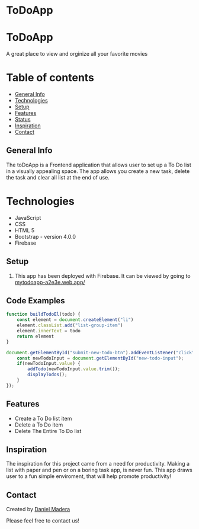 # ToDoApp
# ToDoApp
 A great place to view and orginize all your favorite movies
# Table of contents
* [General Info](#general-info)
* [Technologies](#technologies)
* [Setup](#setup)
* [Features](#features)
* [Status](#status)
* [Inspiration](#inspiration)
* [Contact](#contact)
## General Info
The toDoApp is a Frontend application that allows user to set up a To Do list in a visually appealing space. The app allows you create a new task, delete the task and clear all list at the end of use.

# Technologies
* JavaScript
* CSS
* HTML 5
* Bootstrap - version 4.0.0
* Firebase

## Setup
1. This app has been deployed with Firebase. It can be viewed by going to [mytodoapp-a2e3e.web.app/](https://mytodoapp-a2e3e.web.app/)

## Code Examples
```javascript
function buildTodoEl(todo) {
    const element = document.createElement("li")
    element.classList.add("list-group-item")
    element.innerText = todo
    return element
}

document.getElementById("submit-new-todo-btn").addEventListener("click", (event) => {
    const newTodoInput = document.getElementById("new-todo-input");
    if(newTodoInput.value) {
        addTodo(newTodoInput.value.trim());
        displayTodos();
    }
});
```
## Features
* Create a To Do list item
* Delete a To Do item
* Delete The Entire To Do list

## Inspiration
The inspiration for this project came from a need for productivity. Making a list with paper and pen or on a boring task app, is never fun. This app draws user to a fun simple enviroment, that will help promote productivity!

## Contact
Created by [Daniel Madera](https://www.linkedin.com/in/daniel-madera-925b4987/)

Please feel free to contact us!
